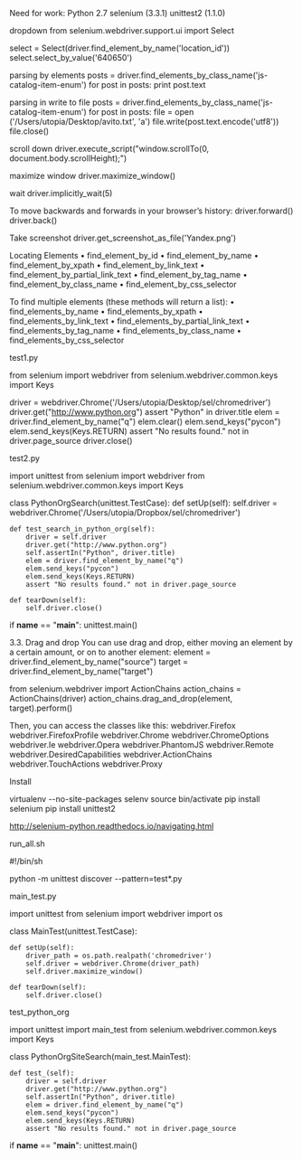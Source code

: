 Need for work:
Python 2.7
selenium (3.3.1)
unittest2 (1.1.0)




dropdown
from selenium.webdriver.support.ui import Select

select = Select(driver.find_element_by_name('location_id'))
select.select_by_value('640650')


parsing by elements
posts = driver.find_elements_by_class_name('js-catalog-item-enum')
for post in posts:
	print post.text

parsing in write to file
posts = driver.find_elements_by_class_name('js-catalog-item-enum')
for post in posts:
	file = open ('/Users/utopia/Desktop/avito.txt', 'a')
	file.write(post.text.encode('utf8'))
	file.close()

scroll down
driver.execute_script("window.scrollTo(0, document.body.scrollHeight);")

maximize window
driver.maximize_window()

wait
driver.implicitly_wait(5)

To move backwards and forwards in your browser’s history:
driver.forward()
driver.back()

Take screenshot
driver.get_screenshot_as_file('Yandex.png')


Locating Elements
	•	find_element_by_id
	•	find_element_by_name
	•	find_element_by_xpath
	•	find_element_by_link_text
	•	find_element_by_partial_link_text
	•	find_element_by_tag_name
	•	find_element_by_class_name
	•	find_element_by_css_selector

To find multiple elements (these methods will return a list):
	•	find_elements_by_name
	•	find_elements_by_xpath
	•	find_elements_by_link_text
	•	find_elements_by_partial_link_text
	•	find_elements_by_tag_name
	•	find_elements_by_class_name
	•	find_elements_by_css_selector



test1.py

from selenium import webdriver
from selenium.webdriver.common.keys import Keys

driver = webdriver.Chrome('/Users/utopia/Desktop/sel/chromedriver')
driver.get("http://www.python.org")
assert "Python" in driver.title
elem = driver.find_element_by_name("q")
elem.clear()
elem.send_keys("pycon")
elem.send_keys(Keys.RETURN)
assert "No results found." not in driver.page_source
driver.close()

test2.py

import unittest
from selenium import webdriver
from selenium.webdriver.common.keys import Keys


class PythonOrgSearch(unittest.TestCase):
	def setUp(self):
		self.driver = webdriver.Chrome('/Users/utopia/Dropbox/sel/chromedriver')

	def test_search_in_python_org(self):
		driver = self.driver
		driver.get("http://www.python.org")
		self.assertIn("Python", driver.title)
		elem = driver.find_element_by_name("q")
		elem.send_keys("pycon")
		elem.send_keys(Keys.RETURN)
		assert "No results found." not in driver.page_source

	def tearDown(self):
		self.driver.close()


if __name__ == "__main__":
	unittest.main()




3.3. Drag and drop
You can use drag and drop, either moving an element by a certain amount, or on to another element:
element = driver.find_element_by_name("source")
target = driver.find_element_by_name("target")

from selenium.webdriver import ActionChains
action_chains = ActionChains(driver)
action_chains.drag_and_drop(element, target).perform()




Then, you can access the classes like this:
webdriver.Firefox
webdriver.FirefoxProfile
webdriver.Chrome
webdriver.ChromeOptions
webdriver.Ie
webdriver.Opera
webdriver.PhantomJS
webdriver.Remote
webdriver.DesiredCapabilities
webdriver.ActionChains
webdriver.TouchActions
webdriver.Proxy












Install

virtualenv --no-site-packages selenv
source bin/activate
pip install selenium
pip install unittest2

http://selenium-python.readthedocs.io/navigating.html

run_all.sh

#!/bin/sh

python -m unittest discover --pattern=test*.py

main_test.py

import unittest
from selenium import webdriver
import os



class MainTest(unittest.TestCase):

	def setUp(self):
		driver_path = os.path.realpath('chromedriver')
		self.driver = webdriver.Chrome(driver_path)
		self.driver.maximize_window()

	def tearDown(self):
		self.driver.close()

test_python_org

import unittest
import main_test
from selenium.webdriver.common.keys import Keys


class PythonOrgSiteSearch(main_test.MainTest):

    def test_(self):
        driver = self.driver
        driver.get("http://www.python.org")
        self.assertIn("Python", driver.title)
        elem = driver.find_element_by_name("q")
        elem.send_keys("pycon")
        elem.send_keys(Keys.RETURN)
        assert "No results found." not in driver.page_source



if __name__ == "__main__":
    unittest.main()

































